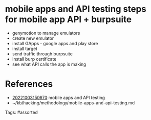 # mobile apps and API testing steps for mobile app API + burpsuite
- genymotion to manage emulators
- create new emulator
- install GApps - google apps and play store
- install target
- send traffic through burpsuite
- install burp certificate
- see what API calls the app is making

# References
- [20221003150970](/zet/20221003150970/) mobile apps and API testing
- ~/kb/hacking/methodology/mobile-apps-and-api-testing.md

Tags:
    #assorted


